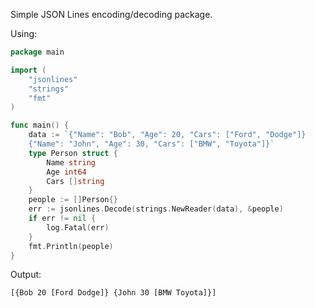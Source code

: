 Simple JSON Lines encoding/decoding package.

Using:
```go
package main

import (
	"jsonlines"
	"strings"
	"fmt"
)

func main() {
	data := `{"Name": "Bob", "Age": 20, "Cars": ["Ford", "Dodge"]}
	{"Name": "John", "Age": 30, "Cars": ["BMW", "Toyota"]}`
	type Person struct {
		Name string
		Age int64
		Cars []string
	}
	people := []Person{}
	err := jsonlines.Decode(strings.NewReader(data), &people)
	if err != nil {
		log.Fatal(err)
	}
	fmt.Println(people)
}
```
Output:
```
[{Bob 20 [Ford Dodge]} {John 30 [BMW Toyota]}]
```
